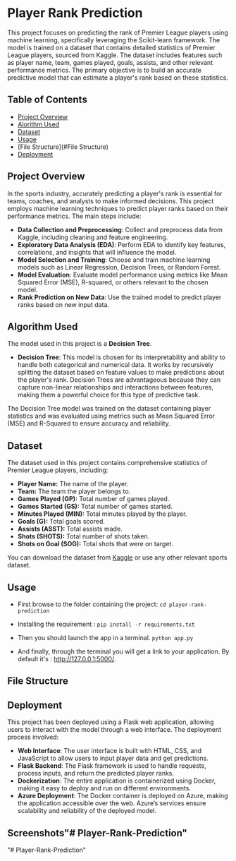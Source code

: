 # Player Rank Prediction

This project focuses on predicting the rank of Premier League players using machine learning, specifically leveraging the Scikit-learn framework. The model is trained on a dataset that contains detailed statistics of Premier League players, sourced from Kaggle. The dataset includes features such as player name, team, games played, goals, assists, and other relevant performance metrics. The primary objective is to build an accurate predictive model that can estimate a player's rank based on these statistics.

## Table of Contents
- [Project Overview](#project-overview)
- [Alorithm Used](#algorithm-used)
- [Dataset](#dataset)
- [Usage](#Usage)
- [File Structure](#File Structure)
- [Deployment](#Deployment)
## Project Overview

In the sports industry, accurately predicting a player's rank is essential for teams, coaches, and analysts to make informed decisions. This project employs machine learning techniques to predict player ranks based on their performance metrics. The main steps include:

- **Data Collection and Preprocessing**: Collect and preprocess data from Kaggle, including cleaning and feature engineering.
- **Exploratory Data Analysis (EDA)**: Perform EDA to identify key features, correlations, and insights that will influence the model.
- **Model Selection and Training**: Choose and train machine learning models such as Linear Regression, Decision Trees, or Random Forest.
- **Model Evaluation**: Evaluate model performance using metrics like Mean Squared Error (MSE), R-squared, or others relevant to the chosen model.
- **Rank Prediction on New Data**: Use the trained model to predict player ranks based on new input data.
## Algorithm Used
The model used in this project is a **Decision Tree**. 

- **Decision Tree**: This model is chosen for its interpretability and ability to handle both categorical and numerical data. It works by recursively splitting the dataset based on feature values to make predictions about the player's rank. Decision Trees are advantageous because they can capture non-linear relationships and interactions between features, making them a powerful choice for this type of predictive task.

The Decision Tree model was trained on the dataset containing player statistics and was evaluated using metrics such as Mean Squared Error (MSE) and R-Squared to ensure accuracy and reliability.
## Dataset

The dataset used in this project contains comprehensive statistics of Premier League players, including:

- **Player Name:** The name of the player.
- **Team:** The team the player belongs to.
- **Games Played (GP):** Total number of games played.
- **Games Started (GS):** Total number of games started.
- **Minutes Played (MIN):** Total minutes played by the player.
- **Goals (G):** Total goals scored.
- **Assists (ASST):** Total assists made.
- **Shots (SHOTS):** Total number of shots taken.
- **Shots on Goal (SOG):** Total shots that were on target.

You can download the dataset from [Kaggle](https://www.kaggle.com) or use any other relevant sports dataset.

## Usage
* First browse to the folder containing the project:
`cd player-rank-prediction`
* Installing the requirement :
`pip install -r requirements.txt`
* Then you should launch the app in a terminal.
`python app.py`

* And finally, through the terminal you will get a link to your application. By default it's : http://127.0.0.1:5000/.
## File Structure
## Deployment
This project has been deployed using a Flask web application, allowing users to interact with the model through a web interface. The deployment process involved:
* **Web Interface**: The user interface is built with HTML, CSS, and JavaScript to allow users to input player data and get predictions.
* **Flask Backend**: The Flask framework is used to handle requests, process inputs, and return the predicted player ranks.
* **Dockerization**: The entire application is containerized using Docker, making it easy to deploy and run on different environments.
* **Azure Deployment**: The Docker container is deployed on Azure, making the application accessible over the web. Azure’s services ensure scalability and reliability of the deployed model.
## Screenshots"# Player-Rank-Prediction" 
"# Player-Rank-Prediction" 
